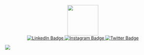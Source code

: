 <div id="header" align="center">
  <img src="" width="100"/>
</div>

<div id="badges" align="center">
  <a href="https://www.linkedin.com/in/venska-arman-nur-rosyidin-313903b6/">
    <img src="https://img.shields.io/badge/LinkedIn-blue?style=for-the-badge&logo=linkedin&logoColor=white" alt="LinkedIn Badge"/>
  </a>
  <a href="https://www.instagram.com/venskaarman/">
    <img src="https://img.shields.io/badge/Instagram-E4405F?style=for-the-badge&logo=instagram&logoColor=white" alt="Instagram Badge"/>
  </a>
  <a href="https://twitter.com/m_artabak">
    <img src="https://img.shields.io/badge/Twitter-blue?style=for-the-badge&logo=twitter&logoColor=white" alt="Twitter Badge"/>
  </a>
</div>


![](https://komarev.com/ghpvc/?username=your-github-username&color=brightgreen)
